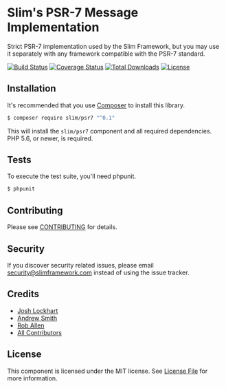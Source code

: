 # Slim's PSR-7 Message Implementation

Strict PSR-7 implementation used by the Slim Framework, but you may use it
separately with any framework compatible with the PSR-7 standard.

[![Build Status](https://travis-ci.org/slimphp/Slim-Psr7.svg?branch=master)](https://travis-ci.org/slimphp/Slim-Psr7)
[![Coverage Status](https://coveralls.io/repos/slimphp/Slim-Psr7/badge.svg?branch=master&service=github)](https://coveralls.io/github/slimphp/Slim-Psr7?branch=master)
[![Total Downloads](https://poser.pugx.org/slim/http/downloads)](https://packagist.org/packages/slim/http)
[![License](https://poser.pugx.org/slim/http/license)](https://packagist.org/packages/slim/http)

## Installation

It's recommended that you use [Composer](https://getcomposer.org/) to install 
this library.

```bash
$ composer require slim/psr7 "^0.1"
```

This will install the `slim/psr7` component and all required dependencies. PHP 5.6, 
or newer, is required.

## Tests

To execute the test suite, you'll need phpunit.

```bash
$ phpunit
```

## Contributing

Please see [CONTRIBUTING](CONTRIBUTING.md) for details.

## Security

If you discover security related issues, please email security@slimframework.com 
instead of using the issue tracker.

## Credits

- [Josh Lockhart](https://github.com/codeguy)
- [Andrew Smith](https://github.com/silentworks)
- [Rob Allen](https://github.com/akrabat)
- [All Contributors](../../contributors)

## License

This component is licensed under the MIT license. See [License File](LICENSE.md) 
for more information.
